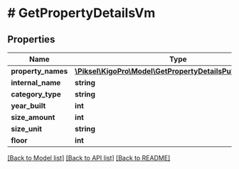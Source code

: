 # # GetPropertyDetailsVm

## Properties

Name | Type | Description | Notes
------------ | ------------- | ------------- | -------------
**property_names** | [**\Piksel\KigoPro\Model\GetPropertyDetailsPublicNameDto[]**](GetPropertyDetailsPublicNameDto.md) |  | [optional]
**internal_name** | **string** |  | [optional]
**category_type** | **string** |  | [optional]
**year_built** | **int** |  | [optional]
**size_amount** | **int** |  | [optional]
**size_unit** | **string** |  | [optional]
**floor** | **int** |  | [optional]

[[Back to Model list]](../../README.md#models) [[Back to API list]](../../README.md#endpoints) [[Back to README]](../../README.md)
